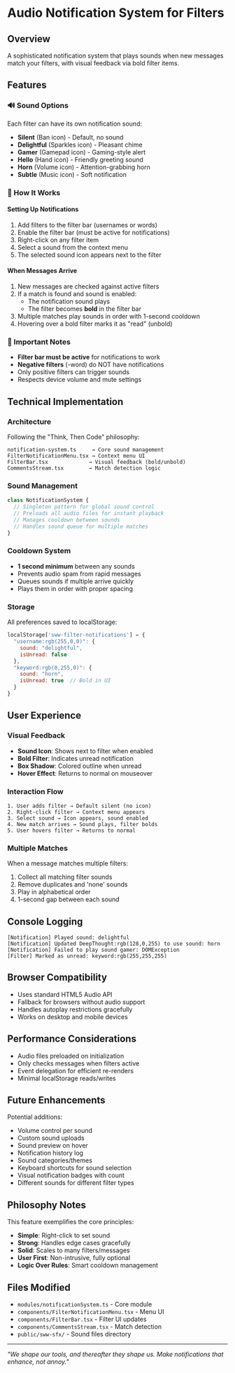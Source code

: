 # Audio Notification System for Filters

## Overview
A sophisticated notification system that plays sounds when new messages match your filters, with visual feedback via bold filter items.

## Features

### 🔊 Sound Options
Each filter can have its own notification sound:
- **Silent** (Ban icon) - Default, no sound
- **Delightful** (Sparkles icon) - Pleasant chime
- **Gamer** (Gamepad icon) - Gaming-style alert
- **Hello** (Hand icon) - Friendly greeting sound
- **Horn** (Volume icon) - Attention-grabbing horn
- **Subtle** (Music icon) - Soft notification

### 📌 How It Works

#### Setting Up Notifications
1. Add filters to the filter bar (usernames or words)
2. Enable the filter bar (must be active for notifications)
3. Right-click on any filter item
4. Select a sound from the context menu
5. The selected sound icon appears next to the filter

#### When Messages Arrive
1. New messages are checked against active filters
2. If a match is found and sound is enabled:
   - The notification sound plays
   - The filter becomes **bold** in the filter bar
3. Multiple matches play sounds in order with 1-second cooldown
4. Hovering over a bold filter marks it as "read" (unbold)

### 🎯 Important Notes
- **Filter bar must be active** for notifications to work
- **Negative filters** (-word) do NOT have notifications
- Only positive filters can trigger sounds
- Respects device volume and mute settings

## Technical Implementation

### Architecture
Following the "Think, Then Code" philosophy:

```
notification-system.ts     → Core sound management
FilterNotificationMenu.tsx → Context menu UI
FilterBar.tsx             → Visual feedback (bold/unbold)
CommentsStream.tsx        → Match detection logic
```

### Sound Management
```typescript
class NotificationSystem {
  // Singleton pattern for global sound control
  // Preloads all audio files for instant playback
  // Manages cooldown between sounds
  // Handles sound queue for multiple matches
}
```

### Cooldown System
- **1 second minimum** between any sounds
- Prevents audio spam from rapid messages
- Queues sounds if multiple arrive quickly
- Plays them in order with proper spacing

### Storage
All preferences saved to localStorage:
```javascript
localStorage['sww-filter-notifications'] = {
  "username:rgb(255,0,0)": {
    sound: "delightful",
    isUnread: false
  },
  "keyword:rgb(0,255,0)": {
    sound: "horn",
    isUnread: true  // Bold in UI
  }
}
```

## User Experience

### Visual Feedback
- **Sound Icon**: Shows next to filter when enabled
- **Bold Filter**: Indicates unread notification
- **Box Shadow**: Colored outline when unread
- **Hover Effect**: Returns to normal on mouseover

### Interaction Flow
```
1. User adds filter → Default silent (no icon)
2. Right-click filter → Context menu appears
3. Select sound → Icon appears, sound enabled
4. New match arrives → Sound plays, filter bolds
5. User hovers filter → Returns to normal
```

### Multiple Matches
When a message matches multiple filters:
1. Collect all matching filter sounds
2. Remove duplicates and 'none' sounds
3. Play in alphabetical order
4. 1-second gap between each sound

## Console Logging
```
[Notification] Played sound: delightful
[Notification] Updated DeepThought:rgb(128,0,255) to use sound: horn
[Notification] Failed to play sound gamer: DOMException
[Filter] Marked as unread: keyword:rgb(255,255,255)
```

## Browser Compatibility
- Uses standard HTML5 Audio API
- Fallback for browsers without audio support
- Handles autoplay restrictions gracefully
- Works on desktop and mobile devices

## Performance Considerations
- Audio files preloaded on initialization
- Only checks messages when filters active
- Event delegation for efficient re-renders
- Minimal localStorage reads/writes

## Future Enhancements
Potential additions:
- Volume control per sound
- Custom sound uploads
- Sound preview on hover
- Notification history log
- Sound categories/themes
- Keyboard shortcuts for sound selection
- Visual notification badges with count
- Different sounds for different filter types

## Philosophy Notes
This feature exemplifies the core principles:
- **Simple**: Right-click to set sound
- **Strong**: Handles edge cases gracefully  
- **Solid**: Scales to many filters/messages
- **User First**: Non-intrusive, fully optional
- **Logic Over Rules**: Smart cooldown management

## Files Modified
- `modules/notificationSystem.ts` - Core module
- `components/FilterNotificationMenu.tsx` - Menu UI
- `components/FilterBar.tsx` - Filter UI updates
- `components/CommentsStream.tsx` - Match detection
- `public/sww-sfx/` - Sound files directory

---

*"We shape our tools, and thereafter they shape us. Make notifications that enhance, not annoy."*
